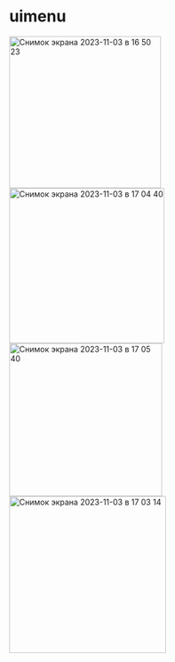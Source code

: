 # uimenu

<img width="273" alt="Снимок экрана 2023-11-03 в 16 50 23" src="https://github.com/elhola/flutterUI/assets/25703908/2d9dee29-efeb-4006-bc8c-d7d8a72c8be9">
<img width="279" alt="Снимок экрана 2023-11-03 в 17 04 40" src="https://github.com/elhola/flutterUI/assets/25703908/b65bb293-21bd-49c6-8731-93827d9647c6">
<img width="275" alt="Снимок экрана 2023-11-03 в 17 05 40" src="https://github.com/elhola/flutterUI/assets/25703908/79aa7b7c-9a4c-4149-baef-fba85a031789">
<img width="282" alt="Снимок экрана 2023-11-03 в 17 03 14" src="https://github.com/elhola/flutterUI/assets/25703908/c26fce30-d8e5-447e-bc30-13dd191dcfe7">
